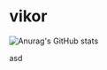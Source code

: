 # vikor

![Anurag's GitHub stats](https://github-readme-stats-git-masterrstaa-rickstaa.vercel.app/api?username=Viktor-Hugo)





asd
